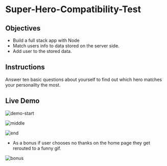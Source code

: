 # Super-Hero-Compatibility-Test

## Objectives
+ Build a full stack app with Node
+ Match users info to data stored on the server side.
+ Add user to the stored data.

## Instructions

Answer ten basic questions about yourself to find out which hero matches your personailty the most. 

## Live Demo

![demo-start](https://user-images.githubusercontent.com/28733244/31101735-f1e5f5a0-a79c-11e7-8452-b21adddd39b9.gif)


![middle](https://user-images.githubusercontent.com/28733244/31101699-d48782f8-a79c-11e7-93ea-25768ea3b405.gif)


![end](https://user-images.githubusercontent.com/28733244/31101652-b9c2cd92-a79c-11e7-899d-30a34d68a2ea.gif)

+ As a bonus if user chooses no thanks on the home page they get rerouted to a funny gif.

![bonus](https://user-images.githubusercontent.com/28733244/31111367-8ac50c6e-a7db-11e7-988c-693be35017a4.gif)
